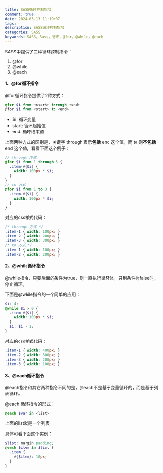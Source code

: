 ```yaml
---
title: SASS循环控制指令
comment: true
date: 2024-03-13 11:19:07
tags:
description: SASS循环控制指令
categories: SASS
keywords: SASS，Sass，循环，@for，@while，@each
---
```


SASS中提供了三种循环控制指令：
1. @for
2. @while
3. @each

#### 1、@for循环指令
@for循环指令提供了2种方式：
```scss
@for $i from <start> through <end>
@for $i from <start> to <end>
```
* $i: 循环变量
* start: 循环起始值 
* end: 循环结束值

上面两种方式的区别是，关键字 through 表示**包括** end 这个值，而 to 则**不包括** end 这个值，看看下面这个例子：
```scss
// through 方式
@for $i from 1 through 3 {
  .item-#{$i} { 
    width: 100px * $i; 
  }
}
// to 方式
@for $i from 1 to 3 {
  .item-#{$i} {
    width: 100px * $i;
  }
}
```
对应的css样式代码：
```css
/* through 方式 */
.item-1 { width: 100px; }
.item-2 { width: 200px; }
.item-3 { width: 300px; }
/* to 方式 */
.item-1 { width: 100px; }
.item-2 { width: 200px; }
```

#### 2、@while循环指令
@while指令，只要后面的条件为true，则一直执行循环体，只到条件为false时，停止循环。

下面是@while指令的一个简单的应用：
```scss
$i: 4;
@while $i > 0 {
  .item-#{$i} { 
    width: 100px * $i; 
  }
  $i: $i - 1;
}
```
对应的css样式代码：
```css
.item-1 { width: 400px; }
.item-2 { width: 300px; }
.item-3 { width: 200px; }
.item-3 { width: 100px; }
```

#### 3、@each循环指令
@each指令和其它两种指令不同的是，@each不是基于变量循环的，而是基于列表循环。

@each 循环指令的形式：
```scss
@each $var in <list>
```
上面的list就是一个列表

具体可看下面这个实例：
```scss
$list: margin padding;
@each $item in $list {
  .item {
    #{$item}: 10px;
  }
}
```



